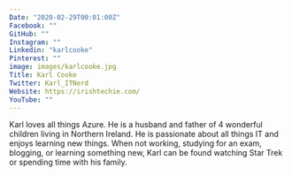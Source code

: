 ```yaml
---
Date: "2020-02-29T00:01:00Z"
Facebook: ""
GitHub: ""
Instagram: ""
Linkedin: "karlcooke"
Pinterest: ""
image: images/karlcooke.jpg
Title: Karl Cooke
Twitter: Karl_ITNerd
Website: https://irishtechie.com/
YouTube: ""
---
```

Karl loves all things Azure. He is a husband and father of 4 wonderful children living in Northern Ireland. He is passionate about all things IT and enjoys learning new things. When not working, studying for an exam, blogging, or learning something new, Karl can be found watching Star Trek or spending time with his family.